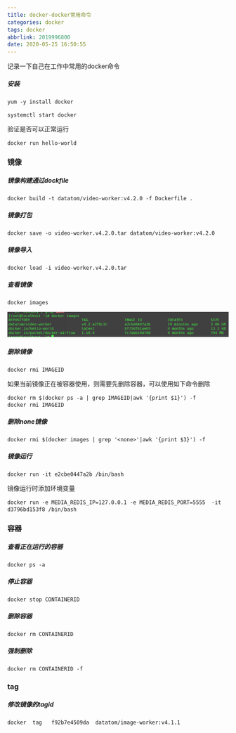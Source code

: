 ```yaml
---
title: docker-docker常用命令
categories: docker
tags: docker
abbrlink: 2019996800
date: 2020-05-25 16:50:55
---
```


记录一下自己在工作中常用的docker命令

##### 安装

~~~
yum -y install docker
~~~

~~~
systemctl start docker
~~~

验证是否可以正常运行

~~~
docker run hello-world
~~~

### 镜像

##### 镜像构建通过dockfile

~~~
docker build -t datatom/video-worker:v4.2.0 -f Dockerfile .
~~~

##### 镜像打包

~~~
docker save -o video-worker.v4.2.0.tar datatom/video-worker:v4.2.0
~~~

##### 镜像导入

~~~
docker load -i video-worker.v4.2.0.tar
~~~

##### 查看镜像

~~~
docker images
~~~

![docker.png](/images/docker/docker.png)

##### 删除镜像

~~~
docker rmi IMAGEID 
~~~

如果当前镜像正在被容器使用，则需要先删除容器，可以使用如下命令删除

~~~
docker rm $(docker ps -a | grep IMAGEID|awk '{print $1}') -f
docker rmi IMAGEID
~~~

##### 删除none镜像

~~~
docker rmi $(docker images | grep '<none>'|awk '{print $3}') -f
~~~

##### 镜像运行

~~~
docker run -it e2cbe0447a2b /bin/bash
~~~

镜像运行时添加环境变量

~~~
docker run -e MEDIA_REDIS_IP=127.0.0.1 -e MEDIA_REDIS_PORT=5555  -it d3796bd153f8 /bin/bash
~~~

### 容器

##### 查看正在运行的容器

~~~
docker ps -a
~~~

##### 停止容器

~~~
docker stop CONTAINERID
~~~

##### 删除容器

~~~
docker rm CONTAINERID
~~~

##### 强制删除

~~~
docker rm CONTAINERID -f
~~~

### tag

##### 修改镜像的tagid

~~~
docker  tag   f92b7e4509da  datatom/image-worker:v4.1.1
~~~









